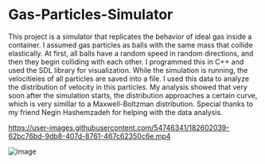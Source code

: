 Gas-Particles-Simulator
======
This project is a simulator that replicates the behavior of ideal gas inside a container. I assumed gas particles as balls with the same mass that collide elastically. At first, all balls have a random speed in random directions, and then they begin colliding with each other.
I programmed this in C++ and used the SDL library for visualization.
While the simulation is running, the velocitieies of all particles are saved into a file. I used this data to analyze the distribution of velocity in this particles. My analysis showed that very soon after the simulation starts, the distribution approaches a certain curve, which is very simillar to a Maxwell-Boltzman distribution.
Special thanks to my friend Negin Hashemzadeh for helping with the data analysis.


https://user-images.githubusercontent.com/54746341/182602039-62bc76bd-9db8-407d-8761-467c62350c6e.mp4


![image](https://user-images.githubusercontent.com/54746341/182052228-b2ebee8f-f8fa-46b0-9ded-5873e8a8675e.png)





